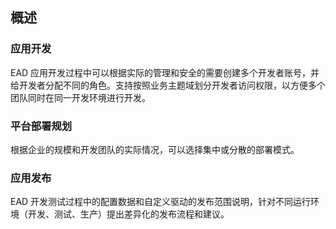 ## 概述

### 应用开发
EAD 应用开发过程中可以根据实际的管理和安全的需要创建多个开发者账号，并给开发者分配不同的角色。支持按照业务主题域划分开发者访问权限，以方便多个团队同时在同一开发环境进行开发。

### 平台部署规划
根据企业的规模和开发团队的实际情况，可以选择集中或分散的部署模式。

### 应用发布
EAD 开发测试过程中的配置数据和自定义驱动的发布范围说明，针对不同运行环境（开发、测试、生产）提出差异化的发布流程和建议。